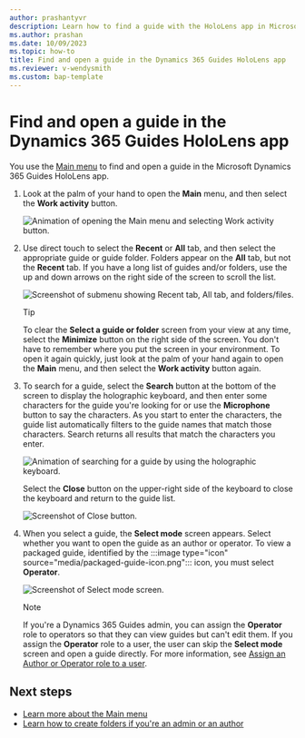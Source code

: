 ```yaml
---
author: prashantyvr
description: Learn how to find a guide with the HoloLens app in Microsoft Dynamics 365 Guides.
ms.author: prashan
ms.date: 10/09/2023
ms.topic: how-to
title: Find and open a guide in the Dynamics 365 Guides HoloLens app
ms.reviewer: v-wendysmith
ms.custom: bap-template
---
```


# Find and open a guide in the Dynamics 365 Guides HoloLens app

You use the [Main menu](main-menu.md) to find and open a guide in the Microsoft Dynamics 365 Guides HoloLens app.

1. Look at the palm of your hand to open the **Main** menu, and then select the **Work activity** button.

    ![Animation of opening the Main menu and selecting Work activity button.](media/MinimizeMaximize.gif "Animation of opening the **Main** menu and selecting the Work activity button")

1. Use direct touch to select the **Recent** or **All** tab, and then select the appropriate guide or guide folder. Folders appear on the **All** tab, but not the **Recent** tab. If you have a long list of guides and/or folders, use the up and down arrows on the right side of the screen to scroll the list.

    ![Screenshot of submenu showing Recent tab, All tab, and folders/files.](media/submenu-recent-all.JPG "Screenshot of submenu showing Recent tab, All tab, and folders/files")

    > [!TIP]
    > To clear the **Select a guide or folder** screen from your view at any time, select the **Minimize** button on the right side of the screen. You don't have to remember where you put the screen in your environment. To open it again quickly, just look at the palm of your hand again to open the **Main** menu, and then select the **Work activity** button again.

1. To search for a guide, select the **Search** button at the bottom of the screen to display the holographic keyboard, and then enter some characters for the guide you're looking for or use the **Microphone** button to say the characters. As you start to enter the characters, the guide list automatically filters to the guide names that match those characters. Search returns all results that match the characters you enter. 

    ![Animation of searching for a guide by using the holographic keyboard.](media/Search.gif "Animation of searching for a guide by using the holographic keyboard")

    Select the **Close** button on the upper-right side of the keyboard to close the keyboard and return to the guide list.

    ![Screenshot of Close button.](media/search-close-button.PNG "Screenshot of Close button")

1. When you select a guide, the **Select mode** screen appears. Select whether you want to open the guide as an author or operator. To view a packaged guide, identified by the :::image type="icon" source="media/packaged-guide-icon.png"::: icon, you must select **Operator**.

    ![Screenshot of Select mode screen.](media/select-mode-hololens.JPG "Screenshot of Select mode screen")

    > [!NOTE]
    > If you're a Dynamics 365 Guides admin, you can assign the **Operator** role to operators so that they can view guides but can't edit them. If you assign the **Operator** role to a user, the user can skip the **Select mode** screen and open a guide directly. For more information, see [Assign an Author or Operator role to a user](assign-role.md).

## Next steps

- [Learn more about the Main menu](main-menu.md)
- [Learn how to create folders if you're an admin or an author](admin-create-folders.md)
